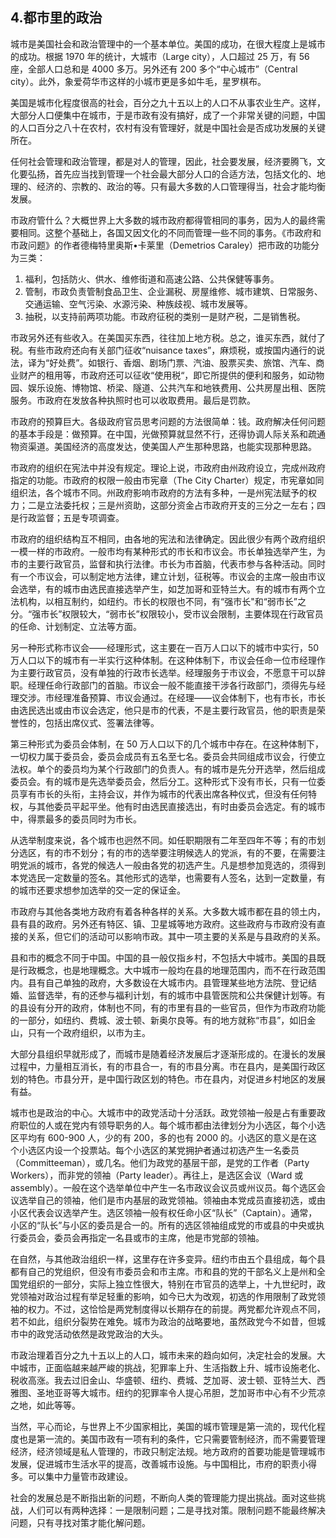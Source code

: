 ## 4.都市里的政治

城市是美国社会和政治管理中的一个基本单位。美国的成功，在很大程度上是城市的成功。根据 1970 年的统计，大城市（Large city），人口超过 25 万，有 56 座，全部人口总和是 4000 多万。另外还有 200 多个“中心城市”（Central city）。此外，象爱荷华市这样的小城市更是多如牛毛，星罗棋布。

美国是城市化程度很高的社会，百分之九十五以上的人口不从事农业生产。这样，大部分人口便集中在城市，于是市政有没有搞好，成了一个非常关键的问题，中国的人口百分之八十在农村，农村有没有管理好，就是中国社会是否成功发展的关键所在。

任何社会管理和政治管理，都是对人的管理，因此，社会要发展，经济要腾飞，文化要弘扬，首先应当找到管理一个社会最大部分人口的合适方法，包括文化的、地理的、经济的、宗教的、政治的等。只有最大多数的人口管理得当，社会才能均衡发展。

市政府管什么？大概世界上大多数的城市政府都得管相同的事务，因为人的最终需要相同。这整个基础上，各国又因文化的不同而管理一些不同的事务。《市政府和市政问题》的作者德梅特里奥斯•卡莱里（Demetrios Caraley）把市政的功能分为三类：

1. 福利，包括防火、供水、维修街道和高速公路、公共保健等事务。
1. 管制，市政负责管制食品卫生、企业漏税、房屋维修、城市建筑、日常服务、交通运输、空气污染、水源污染、种族歧视、城市发展等。
1. 抽税，以支持前两项功能。市政府征税的类别一是财产税，二是销售税。

市政另外还有些收入。在美国买东西，往往加上地方税。总之，谁买东西，就付了税。有些市政府还向有关部门征收“nuisance taxes”，麻烦税，或按国内通行的说法，译为“好处费”。如银行、香烟、剧场门票、汽油、股票买卖、旅馆、汽车、商业财产的租用等，市政府还可以征收“使用税“，即它所提供的便利和服务，如动物园、娱乐设施、博物馆、桥梁、隧道、公共汽车和地铁费用、公共房屋出租、医院服务。市政府在发放各种执照时也可以收取费用。最后是罚款。

市政府的预算巨大。各级政府官员思考问题的方法很简单：钱。政府解决任何问题的基本手段是：做预算。在中国，光做预算就显然不行，还得协调人际关系和疏通物资渠道。美国经济的高度发达，使美国人产生那种思路，也能实现那种思路。

市政府的组织在宪法中并没有规定。理论上说，市政府由州政府设立，完成州政府指定的功能。市政府的权限一般由市宪章（The City Charter）规定，市宪章如同组织法，各个城市不同。州政府影响市政府的方法有多种，一是州宪法赋予的权力；二是立法委托权；三是州资助，这部分资金占市政府开支的三分之一左右；四是行政监督；五是专项调查。

市政府的组织结构互不相同，由各地的宪法和法律确定。因此很少有两个政府组织一模一样的市政府。一般市均有某种形式的市长和市议会。市长单独选举产生，为市的主要行政官员，监督和执行法律。市长为市首脑，代表市参与各种活动。同时有一个市议会，可以制定地方法律，建立计划，征税等。市议会的主席一般由市议会选举，有的城市由选民直接选举产生，如芝加哥和亚特兰大。有的城市有两个立法机构，以相互制约，如纽约。市长的权限也不同，有“强市长"和“弱市长”之分。“强市长”权限较大，“弱市长”权限较小，受巿议会限制，主要体现在行政官员的任命、计划制定、立法等方面。

另一种形式称市议会——经理形式，这主要在一百万人口以下的城市中实行，50万人口以下的城市有一半实行这种体制。在这种体制下，市议会任命一位市经理作为主要行政官员，没有单独的行政市长选举。经理服务于市议会，不愿意干可以辞职。经理任命行政部门的首脑。市议会一般不能直接干涉各行政部门，须得先与经理交涉。市经理准备预算、市议会通过。在经理——议会体制下，也有市长，市长由选民选出或由市议会选定，他只是市的代表，不是主要行政官员，他的职责是荣誉性的，包括出席仪式、签署法律等。

第三种形式为委员会体制，在 50 万人口以下的几个城市中存在。在这种体制下，一切权力属于委员会，委员会成员有五名至七名。委员会共同组成市议会，行使立法权。单个的委员均为某个行政部门的负责人。有的城市是先分开选举，然后组成委员会。有的城市是先选举委员会，然后分工。这种形式下没有市长，只有一位委员享有市长的头衔，主持会议，并作为城市的代表出席各种仪式，但没有任何特权，与其他委员平起平坐。他有时由选民直接选出，有时由委员会选定。有的城市中，得票最多的委员同时为市长。

从选举制度来说，各个城市也迥然不同。如任职期限有二年至四年不等；有的市划分选区，有的市不划分；有的市的选举要注明候选人的党派，有的不要，在需要注明党派的城市，各党的候选人一般由各党的初选产生。凡是想参加竞选的，须得到本党选民一定数量的签名。其他形式的选举，也需要有人签名，达到一定数量，有的城市还要求想参加选举的交一定的保证金。

市政府与其他各类地方政府有着各种各样的关系。大多数大城市都在县的领土内，县有县的政府。另外还有特区、镇、卫星城等地方政府。这些政府与市政府没有直接的关系，但它们的活动可以影响市政。其中一项主要的关系是与县政府的关系。

县和市的概念不同于中国。中国的县一般仅指乡村，不包括大中城市。美国的县既是行政概念，也是地理概念。大中城市一般均在县的地理范围内，而不在行政范围内。县有自己单独的政府，大多数设在大城市内。县管理某些地方法院、登记结婚、监督选举，有的还参与福利计划，有的城市中县管医院和公共保健计划等。有的县设有分开的政府，体制也不同，有的市里有县的一些官员，但作为市政府功能的一部分，如纽约、费城、波士顿、新奥尔良等。有的地方就称“市县”，如旧金山，只有一个政府组织，以市为主。

大部分县组织早就形成了，而城市是随着经济发展后才逐渐形成的。在漫长的发展过程中，力量相互消长，有的市县合一，有的市县分离。市在县内，是美国行政区划的特色。市县分开，是中国行政区划的特色。市在县内，对促进乡村地区的发展有益。

城市也是政治的中心。大城市中的政党活动十分活跃。政党领袖一般是占有重要政府职位的人或在党内有领导职务的人。每个城市都由法律划分为小选区，每个小选区平均有 600-900 人，少的有 200，多的也有 2000 的。小选区的意义是在这个小选区内设一个投票站。每个小选区的某党拥护者通过初选产生一名委员（Committeeman），或几名。他们为政党的基层干部，是党的工作者（Party Workers），而非党的领袖（Party leader）。再往上，是选区会议（Ward 或 assembly）。一般在这个选举单位中产生一名市政议会议员或州议员。每个选区会议选举自己的领袖，他们是市内基层的政党领袖。领袖由本党成员直接初选，或由小区代表会议选举产生。选区领袖一般有权任命小区“队长”（Captain）。通常，小区的“队长”与小区的委员是合一的。所有的选区领袖组成党的市或县的中央或执行委员会，委员会再指定一名县或市的主席，他是市党部的领袖。

在自然，与其他政治组织一样，这里存在许多变异。纽约市由五个县组成，每个县都有自己的党组织，但没有市委员会和市主席。市和县的党的干部名义上是州和全国党组织的一部分，实际上独立性很大，特别在市官员的选举上，十九世纪时，政党领袖对政治过程有举足轻重的影响，如今已大为改观，初选的作用限制了政党领袖的权力。不过，这恰恰是两党制度得以长期存在的前提。两党都允许观点不同，若不如此，组织分裂势在难免。城市为政治的战略要地，虽然政党今不如昔，但城市中的政党活动依然是政党政治的大头。

市政治理着百分之九十五以上的人口，城市未来的趋向如何，决定社会的发展。大中城市，正面临越来越严峻的挑战，犯罪率上升、生活指数上升、城市设施老化、税收高涨。我去过旧金山、华盛顿、纽约、费城、芝加哥、波士顿、亚特兰大、西雅图、圣地亚哥等大城市。纽约的犯罪率令人提心吊胆，芝加哥市中心有不少荒凉之地，如此等等。

当然，平心而论，与世界上不少国家相比，美国的城市管理是第一流的，现代化程度也是第一流的。美国市政有一项有利的条件，它只需要管制经济，而不需要管理经济，经济领域是私人管理的，市政只制定法规。地方政府的首要功能是管理城市发展，促进城市生活水平的提高，改善城市设施。与中国相比，市府的职责小得多。可以集中力量管市政建设。

社会的发展总是不断指出新的问题，不断向人类的管理能力提出挑战。面对这些挑战，人们可以有两种选择：一是限制问题；二是寻找对策。限制问题不能最终解决问题，只有寻找对策才能化解问题。
